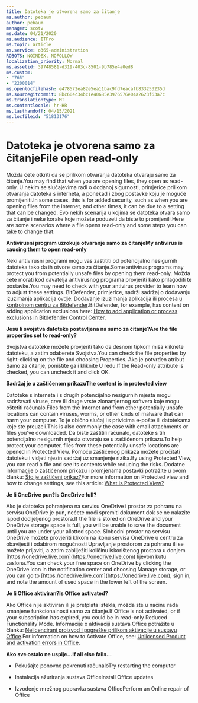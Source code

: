 ```yaml
---
title: Datoteka je otvorena samo za čitanje
ms.author: pebaum
author: pebaum
manager: scotv
ms.date: 04/21/2020
ms.audience: ITPro
ms.topic: article
ms.service: o365-administration
ROBOTS: NOINDEX, NOFOLLOW
localization_priority: Normal
ms.assetid: 39748581-d319-403c-8501-9b785e4a0ed8
ms.custom:
- "765"
- "2200014"
ms.openlocfilehash: e478572ea82e5ea11bac9fd7eacafb833253235d
ms.sourcegitcommit: 8bc60ec34bc1e40685e3976576e04a2623f63a7c
ms.translationtype: MT
ms.contentlocale: hr-HR
ms.lasthandoff: 04/15/2021
ms.locfileid: "51813176"
---
```

# <a name="file-open-read-only"></a><span data-ttu-id="d8f92-102">Datoteka je otvorena samo za čitanje</span><span class="sxs-lookup"><span data-stu-id="d8f92-102">File open read-only</span></span>

<span data-ttu-id="d8f92-103">Možda ćete otkriti da se prilikom otvaranja datoteka otvaraju samo za čitanje.</span><span class="sxs-lookup"><span data-stu-id="d8f92-103">You may find that when you are opening files, they open as read-only.</span></span> <span data-ttu-id="d8f92-104">U nekim se slučajevima radi o dodanoj sigurnosti, primjerice prilikom otvaranja datoteka s interneta, a ponekad i zbog postavke koju je moguće promijeniti.</span><span class="sxs-lookup"><span data-stu-id="d8f92-104">In some cases, this is for added security, such as when you are opening files from the internet, and other times, it can be due to a setting that can be changed.</span></span> <span data-ttu-id="d8f92-105">Evo nekih scenarija u kojima se datoteka otvara samo za čitanje i neke korake koje možete poduzeti da biste to promijenili.</span><span class="sxs-lookup"><span data-stu-id="d8f92-105">Here are some scenarios where a file opens read-only and some steps you can take to change that.</span></span>
  
 <span data-ttu-id="d8f92-106">**Antivirusni program uzrokuje otvaranje samo za čitanje**</span><span class="sxs-lookup"><span data-stu-id="d8f92-106">**My antivirus is causing them to open read-only**</span></span>
  
<span data-ttu-id="d8f92-107">Neki antivirusni programi mogu vas zaštititi od potencijalno nesigurnih datoteka tako da ih otvore samo za čitanje.</span><span class="sxs-lookup"><span data-stu-id="d8f92-107">Some antivirus programs may protect you from potentially unsafe files by opening them read-only.</span></span> <span data-ttu-id="d8f92-108">Možda ćete morati kod davatelja antivirusnog programa provjeriti kako prilagoditi te postavke.</span><span class="sxs-lookup"><span data-stu-id="d8f92-108">You may need to check with your antivirus provider to learn how to adjust these settings.</span></span> <span data-ttu-id="d8f92-109">BitDefender, primjerice, sadrži sadržaj o dodavanju izuzimanja aplikacija ovdje: Dodavanje izuzimanja aplikacija ili procesa [u kontrolnom centru za Bitdefender](https://aka.ms/AA6098i).</span><span class="sxs-lookup"><span data-stu-id="d8f92-109">BitDefender, for example, has content on adding application exclusions here: [How to add application or process exclusions in Bitdefender Control Center](https://aka.ms/AA6098i).</span></span>
  
 <span data-ttu-id="d8f92-110">**Jesu li svojstva datoteke postavljena na samo za čitanje?**</span><span class="sxs-lookup"><span data-stu-id="d8f92-110">**Are the file properties set to read-only?**</span></span>
  
<span data-ttu-id="d8f92-111">Svojstva datoteke možete provjeriti tako da desnom tipkom miša kliknete datoteku, a zatim odaberete Svojstva.</span><span class="sxs-lookup"><span data-stu-id="d8f92-111">You can check the file properties by right-clicking on the file and choosing Properties.</span></span> <span data-ttu-id="d8f92-112">Ako je potvrđen atribut Samo za čitanje, poništite ga i kliknite U redu.</span><span class="sxs-lookup"><span data-stu-id="d8f92-112">If the Read-only attribute is checked, you can uncheck it and click OK.</span></span>
  
 <span data-ttu-id="d8f92-113">**Sadržaj je u zaštićenom prikazu**</span><span class="sxs-lookup"><span data-stu-id="d8f92-113">**The content is in protected view**</span></span>
  
<span data-ttu-id="d8f92-114">Datoteke s interneta i s drugih potencijalno nesigurnih mjesta mogu sadržavati viruse, crve ili druge vrste zlonamjernog softvera koje mogu oštetiti računalo.</span><span class="sxs-lookup"><span data-stu-id="d8f92-114">Files from the Internet and from other potentially unsafe locations can contain viruses, worms, or other kinds of malware that can harm your computer.</span></span> <span data-ttu-id="d8f92-115">To je obično slučaj i s privicima e-pošte ili datotekama koje ste preuzeli.</span><span class="sxs-lookup"><span data-stu-id="d8f92-115">This is also commonly the case with email attachments or files you've downloaded.</span></span> <span data-ttu-id="d8f92-116">Da biste zaštitili računalo, datoteke s tih potencijalno nesigurnih mjesta otvaraju se u zaštićenom prikazu.</span><span class="sxs-lookup"><span data-stu-id="d8f92-116">To help protect your computer, files from these potentially unsafe locations are opened in Protected View.</span></span> <span data-ttu-id="d8f92-117">Pomoću zaštićenog prikaza možete pročitati datoteku i vidjeti njezin sadržaj uz smanjenje rizika.</span><span class="sxs-lookup"><span data-stu-id="d8f92-117">By using Protected View, you can read a file and see its contents while reducing the risks.</span></span> <span data-ttu-id="d8f92-118">Dodatne informacije o zaštićenom prikazu i promjenama postavki potražite u ovom članku: [Što je zaštićeni prikaz?](https://support.office.com/article/d6f09ac7-e6b9-4495-8e43-2bbcdbcb6653)</span><span class="sxs-lookup"><span data-stu-id="d8f92-118">For more information on Protected view and how to change settings, see this article: [What is Protected View?](https://support.office.com/article/d6f09ac7-e6b9-4495-8e43-2bbcdbcb6653)</span></span>
  
 <span data-ttu-id="d8f92-119">**Je li OneDrive pun?**</span><span class="sxs-lookup"><span data-stu-id="d8f92-119">**Is OneDrive full?**</span></span>
  
<span data-ttu-id="d8f92-120">Ako je datoteka pohranjena na servisu OneDrive i prostor za pohranu na servisu OneDrive je pun, nećete moći spremiti dokument dok se ne nalazite ispod dodijeljenog prostora.</span><span class="sxs-lookup"><span data-stu-id="d8f92-120">If the file is stored on OneDrive and your OneDrive storage space is full, you will be unable to save the document until you are under your allotted space.</span></span> <span data-ttu-id="d8f92-121">Slobodni prostor na servisu OneDrive možete provjeriti klikom na ikonu servisa OneDrive u centru za obavijesti i odabirom mogućnosti Upravljanje prostorom za pohranu ili se možete prijaviti, a zatim zabilježiti količinu iskorištenog prostora u donjem [https://onedrive.live.com](https://onedrive.live.com) lijevom kutu zaslona.</span><span class="sxs-lookup"><span data-stu-id="d8f92-121">You can check your free space on OneDrive by clicking the OneDrive icon in the notification center and choosing Manage storage, or you can go to [https://onedrive.live.com](https://onedrive.live.com), sign in, and note the amount of used space in the lower left of the screen.</span></span>
  
 <span data-ttu-id="d8f92-122">**Je li Office aktiviran?**</span><span class="sxs-lookup"><span data-stu-id="d8f92-122">**Is Office activated?**</span></span>
  
<span data-ttu-id="d8f92-123">Ako Office nije aktiviran ili je pretplata istekla, možda ste u načinu rada smanjene funkcionalnosti samo za čitanje.</span><span class="sxs-lookup"><span data-stu-id="d8f92-123">If Office is not activated, or if your subscription has expired, you could be in read-only Reduced Functionality Mode.</span></span> <span data-ttu-id="d8f92-124">Informacije o aktivaciji sustava Office potražite u članku: [Nelicencirani proizvod i pogreške prilikom aktivacije u sustavu Office](https://support.office.com/article/0d23d3c0-c19c-4b2f-9845-5344fedc4380).</span><span class="sxs-lookup"><span data-stu-id="d8f92-124">For information on how to Activate Office, see: [Unlicensed Product and activation errors in Office](https://support.office.com/article/0d23d3c0-c19c-4b2f-9845-5344fedc4380).</span></span>
  
 <span data-ttu-id="d8f92-125">**Ako sve ostalo ne uspije...**</span><span class="sxs-lookup"><span data-stu-id="d8f92-125">**If all else fails...**</span></span>
  
- <span data-ttu-id="d8f92-126">Pokušajte ponovno pokrenuti računalo</span><span class="sxs-lookup"><span data-stu-id="d8f92-126">Try restarting the computer</span></span>
    
- <span data-ttu-id="d8f92-127">Instalacija ažuriranja sustava Office</span><span class="sxs-lookup"><span data-stu-id="d8f92-127">Install Office updates</span></span>
    
- <span data-ttu-id="d8f92-128">Izvođenje mrežnog popravka sustava Office</span><span class="sxs-lookup"><span data-stu-id="d8f92-128">Perform an Online repair of Office</span></span>
    

